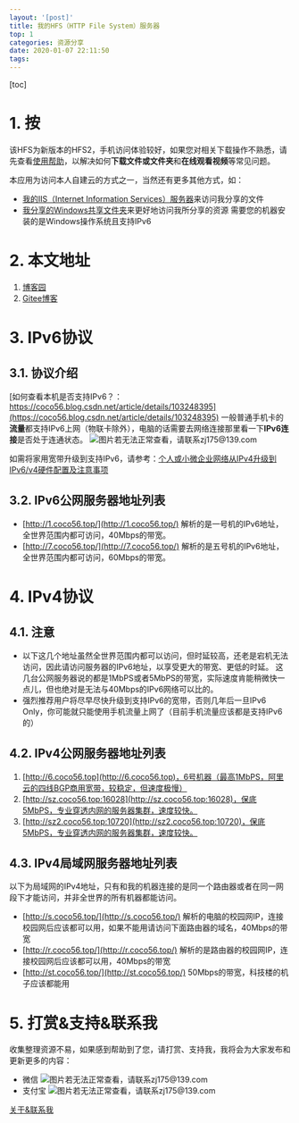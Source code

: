 ```yaml
---
layout: '[post]'
title: 我的HFS（HTTP File System）服务器
top: 1
categories: 资源分享
date: 2020-01-07 22:11:50
tags:
---
```


[toc]

# 1. 按

该HFS为新版本的HFS2，手机访问体验较好，如果您对相关下载操作不熟悉，请先查看[使用帮助](https://coco56.blog.csdn.net/article/details/100619737)，以解决如何**下载文件或文件夹**和**在线观看视频**等常见问题。

本应用为访问本人自建云的方式之一，当然还有更多其他方式，如：
<!-- * 通过我分享的[OneDrive网盘高速下载链接](https://coco56.gitee.io/blog/OneDrive/)来访问我分享的文件 -->
* [我的IIS（Internet Information Services）服务器](https://coco56.gitee.io/blog/IIS/)来访问我分享的文件
* [我分享的Windows共享文件夹](https://coco56.blog.csdn.net/article/details/105914768)来更好地访问我所分享的资源
需要您的机器安装的是Windows操作系统且支持IPv6

# 2. 本文地址

1. [博客园](https://www.cnblogs.com/coco56/p/13280891.html)
2. [Gitee博客](https://coco56.gitee.io/blog/HFS/)

# 3. IPv6协议

## 3.1. 协议介绍

[如何查看本机是否支持IPv6？：https://coco56.blog.csdn.net/article/details/103248395](https://coco56.blog.csdn.net/article/details/103248395)
一般普通手机卡的**流量**都支持IPv6上网（物联卡除外），电脑的话需要去网络连接那里看一下**IPv6连接**是否处于连通状态。
![图片若无法正常查看，请联系zj175@139.com](https://img-blog.csdnimg.cn/20200203182510793.png?x-oss-process=image/watermark,type_ZmFuZ3poZW5naGVpdGk,shadow_10,text_aHR0cHM6Ly9jb2NvNTYuYmxvZy5jc2RuLm5ldA==,size_16,color_FFFFFF,t_70)

如需将家用宽带升级到支持IPv6，请参考：[个人或小微企业网络从IPv4升级到IPv6/v4硬件配置及注意事项](https://coco56.blog.csdn.net/article/details/105417342)

## 3.2. IPv6公网服务器地址列表

* [http://1.coco56.top/](http://1.coco56.top/)
解析的是一号机的IPv6地址，全世界范围内都可访问，40Mbps的带宽。
* [http://7.coco56.top/](http://7.coco56.top/)
解析的是五号机的IPv6地址，全世界范围内都可访问，60Mbps的带宽。

# 4. IPv4协议

## 4.1. 注意

* 以下这几个地址虽然全世界范围内都可以访问，但时延较高，还老是宕机无法访问，因此请访问服务器的IPv6地址，以享受更大的带宽、更低的时延。
这几台公网服务器说的都是1MbPS或者5MbPS的带宽，实际速度肯能稍微快一点儿，但也绝对是无法与40Mbps的IPv6网络可以比的。
* 强烈推荐用户将尽早尽快升级到支持IPv6的宽带，否则几年后一旦IPv6 Only，你可能就只能使用手机流量上网了（目前手机流量应该都是支持IPv6的）

## 4.2. IPv4公网服务器地址列表

1. [http://6.coco56.top](http://6.coco56.top)，6号机器（最高1MbPS，阿里云的四线BGP商用宽带，较稳定，但速度极慢）
2. [http://sz.coco56.top:16028](http://sz.coco56.top:16028)，保底5MbPS，专业穿透内网的服务器集群，速度较快。
3. [http://sz2.coco56.top:10720](http://sz2.coco56.top:10720)，保底5MbPS，专业穿透内网的服务器集群，速度较快。

## 4.3. IPv4局域网服务器地址列表

以下为局域网的IPv4地址，只有和我的机器连接的是同一个路由器或者在同一网段下才能访问，并非全世界的所有机器都能访问。

* [http://s.coco56.top/](http://s.coco56.top/)
解析的电脑的校园网IP，连接校园网后应该都可以用，如果不能用请访问下面路由器的域名，40Mbps的带宽
* [http://r.coco56.top/](http://r.coco56.top/)
解析的是路由器的校园网IP，连接校园网后应该都可以用，40Mbps的带宽
* [http://st.coco56.top/](http://st.coco56.top/)
50Mbps的带宽，科技楼的机子应该都能用

# 5. 打赏&支持&联系我

收集整理资源不易，如果感到帮助到了您，请打赏、支持我，我将会为大家发布和更新更多的内容：

* 微信
![图片若无法正常查看，请联系zj175@139.com](https://i.loli.net/2019/07/06/5d20bb02a413d45586.png)
* 支付宝
![图片若无法正常查看，请联系zj175@139.com](https://i.loli.net/2019/07/06/5d20bb5b090cf90572.jpg)

[关于&联系我](https://coco56.gitee.io/blog/about)
